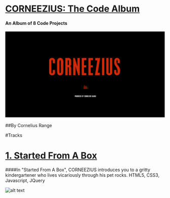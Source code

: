 #   [CORNEEZIUS: The Code Album](http://www.corneezius.com/)
#### An Album of 8 Code Projects

![alt text](https://github.com/Corneezius/corneezius.github.io/blob/master/css/images/corneezius-title.png)

##By Cornelius Range

#Tracks

#   [1. Started From A Box](http://www.corneezius.com/started-from-a-box.html)

####In "Started From A Box", CORNEEZIUS introduces you to a gritty kindergartener who lives vicariously through his pet rocks. HTML5, CSS3, Javascript, JQuery

![alt text](https://github.com/Corneezius/corneezius.github.io/blob/master/css/images/startedmeta.png)







